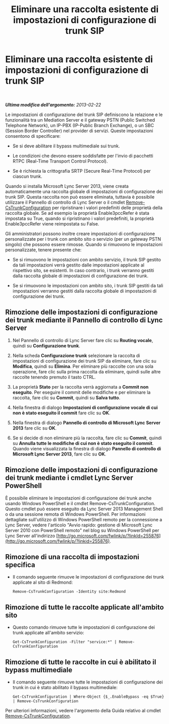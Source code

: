 ﻿---
title: Eliminare una raccolta esistente di impostazioni di configurazione di trunk SIP
TOCTitle: Eliminare una raccolta esistente di impostazioni di configurazione di trunk SIP
ms:assetid: 3b25f14d-884b-42dd-a866-460d276d3e43
ms:mtpsurl: https://technet.microsoft.com/it-it/library/JJ688024(v=OCS.15)
ms:contentKeyID: 49887522
ms.date: 08/24/2015
mtps_version: v=OCS.15
ms.translationtype: HT
---

# Eliminare una raccolta esistente di impostazioni di configurazione di trunk SIP

 

_**Ultima modifica dell'argomento:** 2013-02-22_

Le impostazioni di configurazione del trunk SIP definiscono la relazione e le funzionalità tra un Mediation Server e il gateway PSTN (Public Switched Telephone Network), un IP-PBX (IP-Public Branch Exchange), o un SBC (Session Border Controller) nel provider di servizi. Queste impostazioni consentono di specificare:

  - Se si deve abilitare il bypass multimediale sui trunk.

  - Le condizioni che devono essere soddisfatte per l'invio di pacchetti RTPC (Real-Time Transport Control Protocol).

  - Se è richiesta la crittografia SRTP (Secure Real-Time Protocol) per ciascun trunk.

Quando si installa Microsoft Lync Server 2013, viene creata automaticamente una raccolta globale di impostazioni di configurazione dei trunk SIP. Questa raccolta non può essere eliminata, tuttavia è possibile utilizzare il Pannello di controllo di Lync Server o il cmdlet [Remove-CsTrunkConfiguration](remove-cstrunkconfiguration.md) per ripristinare i valori predefiniti delle proprietà della raccolta globale. Se ad esempio la proprietà Enable3pccRefer è stata impostata su True, quando si ripristinano i valori predefiniti, la proprietà Enable3pccRefer viene reimpostata su False.

Gli amministratori possono inoltre creare impostazioni di configurazione personalizzate per i trunk con ambito sito o servizio (per un gateway PSTN singolo) che possono essere rimosse. Quando si rimuovono le impostazioni personalizzate, tenere presente che:

  - Se si rimuovono le impostazioni con ambito servizio, il trunk SIP gestito da tali impostazioni verrà gestito dalle impostazioni applicate al rispettivo sito, se esistenti. In caso contrario, i trunk verranno gestiti dalla raccolta globale di impostazioni di configurazione dei trunk.

  - Se si rimuovono le impostazioni con ambito sito, i trunk SIP gestiti da tali impostazioni verranno gestiti dalla raccolta globale di impostazioni di configurazione dei trunk.

## Rimozione delle impostazioni di configurazione dei trunk mediante il Pannello di controllo di Lync Server

1.  Nel Pannello di controllo di Lync Server fare clic su **Routing vocale**, quindi su **Configurazione trunk**.

2.  Nella scheda **Configurazione trunk** selezionare la raccolta di impostazioni di configurazione dei trunk SIP da eliminare, fare clic su **Modifica**, quindi su **Elimina**. Per eliminare più raccolte con una sola operazione, fare clic sulla prima raccolta da eliminare, quindi sulle altre raccolte tenendo premuto il tasto CTRL.

3.  La proprietà **Stato** per la raccolta verrà aggiornata a **Commit non eseguito**. Per eseguire il commit delle modifiche e per eliminare la raccolta, fare clic su **Commit**, quindi su **Salva tutto**.

4.  Nella finestra di dialogo **Impostazioni di configurazione vocale di cui non è stato eseguito il commit** fare clic su **OK**.

5.  Nella finestra di dialogo **Pannello di controllo di Microsoft Lync Server 2013** fare clic su **OK**.

6.  Se si decide di non eliminare più la raccolta, fare clic su **Commit**, quindi su **Annulla tutte le modifiche di cui non è stato eseguito il commit**. Quando viene visualizzata la finestra di dialogo **Pannello di controllo di Microsoft Lync Server 2013**, fare clic su **OK**.

## Rimozione delle impostazioni di configurazione dei trunk mediante i cmdlet Lync Server PowerShell

È possibile eliminare le impostazioni di configurazione dei trunk anche usando Windows PowerShell e il cmdlet Remove-CsTrunkConfiguration. Questo cmdlet può essere eseguito da Lync Server 2013 Management Shell o da una sessione remota di Windows PowerShell. Per informazioni dettagliate sull'utilizzo di Windows PowerShell remoto per la connessione a Lync Server, vedere l'articolo "Avvio rapido: gestione di Microsoft Lync Server 2010 con PowerShell remoto" nel blog su Windows PowerShell per Lync Server all'indirizzo [http://go.microsoft.com/fwlink/p/?linkId=255876](http://go.microsoft.com/fwlink/p/?linkid=255876).

## Rimozione di una raccolta di impostazioni specifica

  - Il comando seguente rimuove le impostazioni di configurazione dei trunk applicate al sito di Redmond:
    
        Remove-CsTrunkConfiguration -Identity site:Redmond

## Rimozione di tutte le raccolte applicate all'ambito sito

  - Questo comando rimuove tutte le impostazioni di configurazione dei trunk applicate all'ambito servizio:
    
        Get-CsTrunkConfiguration -Filter "service:*" | Remove-CsTrunkConfiguration

## Rimozione di tutte le raccolte in cui è abilitato il bypass multimediale

  - Il comando seguente rimuove tutte le impostazioni di configurazione dei trunk in cui è stato abilitato il bypass multimediale:
    
        Get-CsTrunkConfiguration | Where-Object {$_.EnableBypass -eq $True} | Remove-CsTrunkConfiguration

Per ulteriori informazioni, vedere l'argomento della Guida relativo al cmdlet [Remove-CsTrunkConfiguration](remove-cstrunkconfiguration.md).

